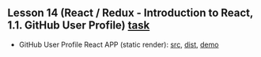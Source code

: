 ## Lesson 14 (React / Redux - Introduction to React, 1.1. GitHub User Profile) [task](https://github.com/pdffiller/js-react-school-tasks/blob/master/React-Redux/01-1-static-render.md)
* GitHub User Profile React APP (static render): [src](https://github.com/Cath-kb/js-school/tree/master/lesson14/github-profile-static), [dist](https://github.com/Cath-kb/js-school/tree/gh-pages/lesson14/github-profile-static), [demo](https://cath-kb.github.io/js-school/lesson14/github-profile-static)


